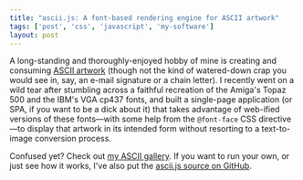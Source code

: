 ```yaml
---
title: "ascii.js: A font-based rendering engine for ASCII artwork"
tags: ['post', 'css', 'javascript', 'my-software']
layout: post
---
```


A long-standing and thoroughly-enjoyed hobby of mine is creating and
consuming [ASCII artwork](https://en.wikipedia.org/wiki/ASCII_art)
(though not the kind of watered-down crap you would see in, say, an
e-mail signature or a chain letter). I recently went on a wild tear
after stumbling across a faithful recreation of the Amiga's Topaz 500
and the IBM's VGA cp437 fonts, and built a single-page application (or
SPA, if you want to be a dick about it) that takes advantage of
web-ified versions of these fonts—with some help from the `@font-face`
CSS directive—to display that artwork in its intended form without
resorting to a text-to-image conversion process.

Confused yet? Check out [my ASCII gallery](https://oddnetwork.org/ascii).
If you want to run your own, or just see how it works, I've also put the
[ascii.js source on GitHub](https://github.com/haliphax/ascii.js).
